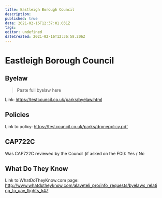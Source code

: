 ```yaml
---
title: Eastleigh Borough Council
description: 
published: true
date: 2021-02-16T12:37:01.031Z
tags: 
editor: undefined
dateCreated: 2021-02-16T12:36:58.206Z
---
```


# Eastleigh Borough Council


## Byelaw
> Paste full byelaw here

Link:
https://testcouncil.co.uk/parks/byelaw.html

## Policies
Link to policy:
https://testcouncil.co.uk/parks/dronepolicy.pdf

## CAP722C

Was CAP722C reviewed by the Council (if asked on the FOI): Yes / No

## What Do They Know

Link to WhatDoTheyKnow.com page:
http://www.whatdotheyknow.com/alaveteli_pro/info_requests/byelaws_relating_to_uav_flights_547


